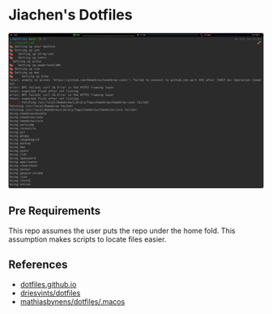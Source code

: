 # Jiachen's Dotfiles

![screenshot](screenshot.png)

## Pre Requirements

This repo assumes the user puts the repo under the home fold.
This assumption makes scripts to locate files easier.

## References

- [dotfiles.github.io](https://dotfiles.github.io/)
- [driesvints/dotfiles](https://github.com/driesvints/dotfiles)
- [mathiasbynens/dotfiles/.macos](https://github.com/mathiasbynens/dotfiles/blob/main/.macos)
